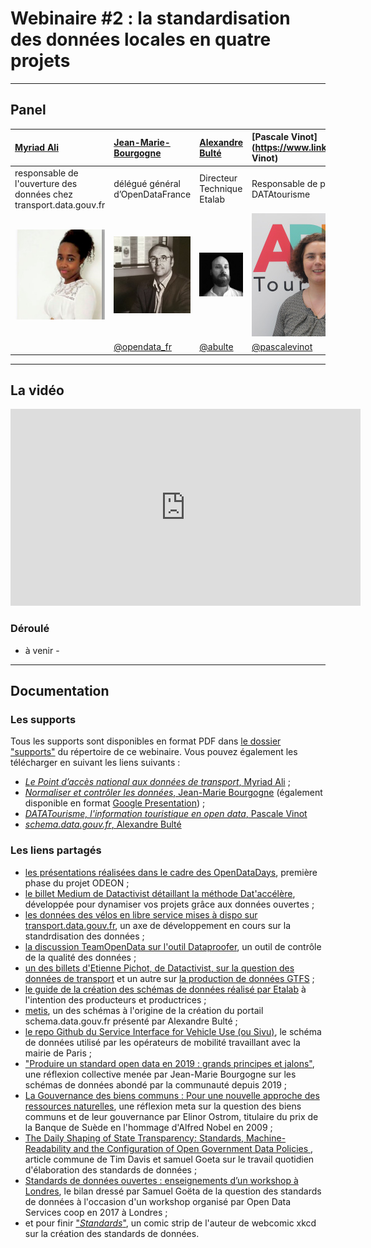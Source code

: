 # Webinaire #2 : la standardisation des données locales en quatre projets

----

## Panel  


|[Myriad Ali](https://www.linkedin.com/in/miryad-ali/)|[Jean-Marie-Bourgogne](https://www.linkedin.com/in/jbourgogne/)|[Alexandre Bulté](https://www.linkedin.com/in/alexandrebulte/)|[Pascale Vinot](https://www.linkedin.com/in/alexandrebulte/Pascale Vinot)|
|:---|:---|:---|:---|
|responsable de l'ouverture des données chez transport.data.gouv.fr|délégué général d’OpenDataFrance|Directeur Technique Etalab|Responsable de projets Tourisme & numérique, DATAtourisme
|![](./img/myriad_ali.jpeg)|![](./img/jeanmarie_bourgogne.jpeg)|![](./img/alexandre_bulte.jpeg)|![](./img/pascale_vinot.jpg)|
|| [@opendata_fr](https://twitter.com/opendata_fr) | [@abulte](https://twitter.com/abulte) | [@pascalevinot](https://twitter.com/pascalevinot)|




--------------

## La vidéo

<iframe width="560" height="315" sandbox="allow-same-origin allow-scripts allow-popups" src="https://aperi.tube/videos/embed/d28ee50f-a4cb-42ab-842a-87a86b83aac8" frameborder="0" allowfullscreen></iframe>


### Déroulé

- à venir - 

-------------

## Documentation

### Les supports

Tous les supports sont disponibles en format PDF dans [le dossier "supports"](https://github.com/datactivist/webinaires_odeon/tree/master/webinaire_ODEON_standardisation/supports) du répertoire de ce webinaire. Vous pouvez également les télécharger en suivant les liens suivants :
* [*Le Point d’accès national aux données de transport*, Myriad Ali](https://github.com/datactivist/webinaires_odeon/blob/master/webinaire_ODEON_standardisation/supports/presentation_transport_gdf.pdf) ;
* [*Normaliser et contrôler les données*, Jean-Marie Bourgogne](https://github.com/datactivist/webinaires_odeon/blob/master/webinaire_ODEON_standardisation/supports/presentation_scdl_validata.pdf) (également disponible en format [Google Presentation](https://docs.google.com/presentation/d/1FyGAzhGHyYfuAFCRTbgki-4yTLZbC_34Y74hTs7RwA8/edit)) ;
* [*DATATourisme, l'information touristique en open data*, Pascale Vinot](https://github.com/datactivist/webinaires_odeon/blob/master/webinaire_ODEON_standardisation/supports/presentation_datatourisme.pdf)
* [*schema.data.gouv.fr*, Alexandre Bulté](https://github.com/datactivist/webinaires_odeon/blob/master/webinaire_ODEON_standardisation/supports/presentation_schema_dgf.pdf)

### Les liens partagés

* [les présentations réalisées dans le cadre des OpenDataDays](https://datactivist.coop/opendatadays), première phase du projet ODEON ;
* [le billet Medium de Datactivist détaillant la méthode Dat'accélère](https://medium.com/datactivist/datacc%C3%A9l%C3%A8re-des-ateliers-et-une-m%C3%A9thodologie-pour-booster-les-projets-avec-les-donn%C3%A9es-9b40776891a4), développée pour dynamiser vos projets grâce aux données ouvertes ;
* [les données des vélos en libre service mises à dispo sur transport.data.gouv.fr](https://transport.data.gouv.fr/datasets?type=bike-sharing), un axe de développement en cours sur la standrdisation des données ;
* [la discussion TeamOpenData sur l'outil Dataproofer](https://teamopendata.org/t/dataproofer-un-outil-de-controle-de-la-qualite-des-donnees/1471), un outil de contrôle de la qualité des données ;
* [un des billets d'Etienne Pichot, de Datactivist, sur la question des données de transport](https://medium.com/datactivist/lopen-data-des-transports-au-royaume-uni-et-en-france-retour-du-workshop-de-l-open-data-ca930c2f7f2) et un autre sur [la production de données GTFS](https://medium.com/datactivist/pourquoi-et-comment-ouvrir-ses-donn%C3%A9es-de-transport-une-m%C3%A9thode-simple-en-3-%C3%A9tapes-d957f5921e57) ;
* [le guide de la création des schémas de données réalisé par Etalab](https://guides.etalab.gouv.fr/producteurs-schemas) à l'intention des producteurs et productrices ;
* [metis](https://schema.data.gouv.fr/metis-reseaux/infos-travaux/latest.html), un des schémas à l'origine de la création du portail schema.data.gouv.fr présenté par Alexandre Bulté ;
* [le repo Github du Service Interface for Vehicle Use (ou Sivu)](https://github.com/CityOfParisInnovationData/service-interface-vehicle-use), le schéma de données utilisé par les opérateurs de mobilité travaillant avec la mairie de Paris ;
* ["Produire un standard open data en 2019 : grands principes et jalons"](https://docs.google.com/document/d/1zMHb_98c5XA7yGKnL4u7-WFmA5BNTczJ3kBHCoWmtW4/edit#), une réflexion collective menée par Jean-Marie Bourgogne sur les schémas de données abondé par la communauté depuis 2019 ;
* [La Gouvernance des biens communs : Pour une nouvelle approche des ressources naturelles](https://fr.wikipedia.org/wiki/La_Gouvernance_des_biens_communs_:_Pour_une_nouvelle_approche_des_ressources_naturelles), une réflexion meta sur la question des biens communs et de leur gouvernance par Elinor Ostrom, titulaire du prix de la Banque de Suède en l'hommage d'Alfred Nobel en 2009 ;
* [ The Daily Shaping of State Transparency: Standards, Machine-Readability and the Configuration of Open Government Data Policies ](https://hal.archives-ouvertes.fr/hal-01829314), article commune de Tim Davis et samuel Goeta sur le travail quotidien d'élaboration des standards de données ;
* [Standards de données ouvertes : enseignements d’un workshop à Londres](https://medium.com/datactivist/standards-de-donn%C3%A9es-ouvertes-enseignements-dun-workshop-%C3%A0-londres-3616a5e0fb20), le bilan dressé par Samuel Goëta de la question des standards de données à l'occasion d'un workshop organisé par Open Data Services coop en 2017 à Londres ;
* et pour finir ["*Standards*"](https://xkcd.com/927/), un comic strip de l'auteur de webcomic xkcd sur la création des standards de données.
